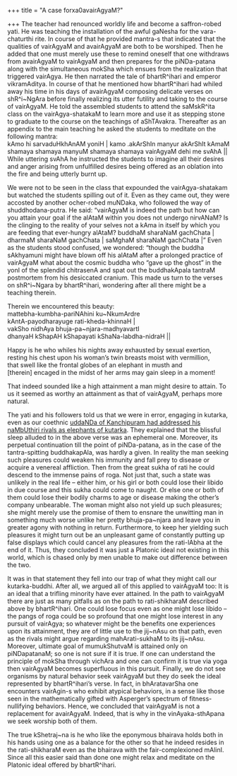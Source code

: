 +++
title = "A case forxa0avairAgyaM?"

+++
The teacher had renounced worldly life and become a saffron-robed yati.
He was teaching the installation of the awful gaNesha for the
vara-chaturthi rite. In course of that he provided mantra-s that
indicated that the qualities of vairAgyaM and avairAgyaM are both to be
worshiped. Then he added that one must merely use these to remind
oneself that one withdraws from avairAgyaM to vairAgyaM and then
prepares for the piNDa-patana along with the simultaneous mokSha which
ensues from the realization that triggered vairAgya. He then narrated
the tale of bhartR^ihari and emperor vikramAditya. In course of that he
mentioned how bhartR^ihari had whiled away his time in his days of
avairAgyaM composing delicate verses on shR^i\~NgAra before finally
realizing its utter futility and taking to the course of vairAgyaM. He
told the assembled students to attend the saMskR^ita class on the
vairAgya-shatakaM to learn more and use it as stepping stone to graduate
to the course on the teachings of aShTAvakra. Thereafter as an appendix
to the main teaching he asked the students to meditate on the following
mantra:  
kAmo hi sarvaduHkhAnAM yoniH | kamo .akArShIn manyur akArShIt kAmaM
shamaya shamaya manyuM shamaya shamaya vairAgyaM dehi me svAhA ||  
While uttering svAhA he instructed the students to imagine all their
desires and anger arising from unfulfilled desires being offered as an
oblation into the fire and being utterly burnt up.

We were not to be seen in the class that expounded the vairAgya-shatakam
but watched the students spilling out of it. Even as they came out, they
were accosted by another ocher-robed muNDaka, who followed the way of
shuddhodana-putra. He said: “vairAgyaM is indeed the path but how can
you attain your goal if the alAtaM within you does not undergo nirvANaM?
Is the clinging to the reality of your selves not a kAma in itself by
which you are feeding that ever-hungry alAtaM? buddhaM sharaNaM
gachChata | dharmaM sharaNaM gachChata | saMghaM sharaNaM gachChata |”
Even as the students stood confused, we wondered: “though the buddha
sAkhyamuni might have blown off his alAtaM after a prolonged practice of
vairAgyaM what about the cosmic buddha who “gave up the ghost” in the
yonI of the splendid chitrasenA and spat out the buddhakApala tantraM
postmortem from his desiccated cranium. This made us turn to the verses
on shR^i\~Ngara by bhartR^ihari, wondering after all there might be a
teaching therein.

Therein we encountered this beauty:  
mattebha-kumbha-pariNAhini ku\~NkumArdre  
kAntA-payodharayuge rati-kheda-khinnaH |  
vakSho nidhAya bhuja-pa\~njara-madhyavartI  
dhanyaH kShapAH kShapayati kShaNa-labdha-nidraH ||

Happy is he who whiles his nights away exhausted by sexual exertion,  
resting his chest upon his woman’s twin breasts moist with vermillion,  
that swell like the frontal globes of an elephant in musth and  
\[therein\] encaged in the midst of her arms may gain sleep in a
moment\!

That indeed sounded like a high attainment a man might desire to attain.
To us it seemed as worthy an attainment as that of vairAgyaM, perhaps
more natural.

The yati and his followers told us that we were in error, engaging in
kutarka, even as our coethnic [uddaNDa of Kanchipuram had addressed his
naMbUthiri rivals as elephants of
kutarka](https://manasataramgini.wordpress.com/2005/05/29/the-great-chera-magicians/ "The great chera magicians").
They explained that the blissful sleep alluded to in the above verse was
an ephemeral one. Moreover, its perpetual continuation till the point of
piNDa-patana, as in the case of the tantra-spitting buddhakapAla, was
hardly a given. In reality the man seeking such pleasures could weaken
his immunity and fall prey to disease or acquire a venereal affliction.
Then from the great sukha of rati he could descend to the immense pains
of roga. Not just that, such a state was unlikely in the real life –
either him, or his girl or both could lose their libido in due course
and this sukha could come to naught. Or else one or both of them could
lose their bodily charms to age or disease making the other’s company
unbearable. The woman might also not yield up such pleasures; she might
merely use the promise of them to ensnare the unwitting man in something
much worse unlike her pretty bhuja-pa\~njara and leave you in greater
agony with nothing in return. Furthermore, to keep her yielding such
pleasures it might turn out be an unpleasant game of constantly putting
up false displays which could cancel any pleasures from the rati-lAbha
at the end of it. Thus, they concluded it was just a Platonic ideal not
existing in this world, which is chased only by men unable to make out
difference between the two.

It was in that statement they fell into our trap of what they might call
our kutarka-buddhi. After all, we argued all of this applied to
vairAgyaM too: It is an ideal that a trifling minority have ever
attained. In the path to vairAgyaM there are just as many pitfalls as on
the path to rati-shikharaM described above by bhartR^ihari. One could
lose focus even as one might lose libido – the pangs of roga could be so
profound that one might lose interest in any pursuit of vairAgya; so
whatever might be the benefits one experiences upon its attainment, they
are of little use to the jij\~nAsu on that path, even as the rivals
might argue regarding mahArati-sukhaM to its jij\~nAsu. Moreover,
ultimate goal of mumukShutvaM is attained only on piNDapatanaM; so one
is not sure if it is true. If one can understand the principle of mokSha
through vichAra and one can confirm it is true via yoga then vairAgyaM
becomes superfluous in this pursuit. Finally, we do not see organisms by
natural behavior seek vairAgyaM but they do seek the ideal represented
by bhartR^ihari’s verse. In fact, in bhAratavarSha one encounters
vairAgin-s who exhibit atypical behaviors, in a sense like those seen in
the mathematically gifted with Asperger’s spectrum of fitness-nullifying
behaviors. Hence, we concluded that vairAgyaM is not a replacement for
avairAgyaM. Indeed, that is why in the vinAyaka-sthApana we seek worship
both of them.

The true kShetraj\~na is he who like the eponymous bhairava holds both
in his hands using one as a balance for the other so that he indeed
resides in the rati-shikharaM even as the bhairava with the
fair-complexioned mAlinI. Since all this easier said than done one might
relax and meditate on the Platonic ideal offered by bhartR^ihari.
